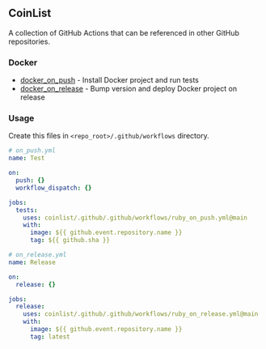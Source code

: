 ## CoinList

A collection of GitHub Actions that can be referenced in other GitHub repositories.

### Docker

- [docker_on_push](./.github/workflows/docker_on_push.yml) - Install Docker project and run tests
- [docker_on_release](./.github/workflows/docker_on_release.yml) - Bump version and deploy Docker project on release

### Usage

Create this files in `<repo_root>/.github/workflows` directory.

```yaml
# on_push.yml
name: Test

on:
  push: {}
  workflow_dispatch: {}

jobs:
  tests:
    uses: coinlist/.github/.github/workflows/ruby_on_push.yml@main
    with:
      image: ${{ github.event.repository.name }}
      tag: ${{ github.sha }}
```

```yaml
# on_release.yml
name: Release

on:
  release: {}

jobs:
  release:
    uses: coinlist/.github/.github/workflows/ruby_on_release.yml@main
    with:
      image: ${{ github.event.repository.name }}
      tag: latest
```
